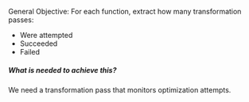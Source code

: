General Objective: For each function, extract how many transformation passes:
- Were attempted
- Succeeded
- Failed

##### What is needed to achieve this?
We need a transformation pass that monitors optimization attempts.

